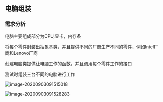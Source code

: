 ## 电脑组装

### 需求分析

电脑主要组成部分为CPU,显卡，内存条

将每个零件封装出抽象基类，并且提供不同的厂商生产不同的零件，例如Intel厂商和Lenovo厂商

创建电脑类提供让电脑工作的函数，并且调用每个零件工作的接口

测试时组装三台不同的电脑进行工作

![image-20200903091515018](C:\Users\xuyingfeng\AppData\Roaming\Typora\typora-user-images\image-20200903091515018.png)

![image-20200903091528283](C:\Users\xuyingfeng\AppData\Roaming\Typora\typora-user-images\image-20200903091528283.png)